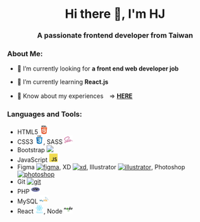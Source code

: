 <h1 align="center">Hi there 👋, I'm HJ</h1>
<h3 align="center">A passionate frontend developer from Taiwan</h3>
<!--
<p align="left"> <img src="https://komarev.com/ghpvc/?username=shinohj&label=Profile%20views&color=0e75b6&style=flat" alt="shinohj" /> </p> -->
<!--
<p align="left"> <a href="https://github.com/ryo-ma/github-profile-trophy"><img src="https://github-profile-trophy.vercel.app/?username=shinohj" alt="shinohj" /></a> </p>
-->

### About Me:
- 🔭 I’m currently looking for **a front end web developer job**

- 🌱 I’m currently learning **React.js**

- 📄 Know about my experiences　⇒ [**HERE**](https://shinohj.github.io/HJ_Resume/#experience)
<!-- <h3 align="left">Connect with me:</h3>
<p align="left">
</p> -->

### Languages and Tools:
- HTML5 [<img src="https://raw.githubusercontent.com/devicons/devicon/master/icons/html5/html5-original-wordmark.svg" alt="html5" width="20"/>](https://www.w3.org/html/)
- CSS3 [<img src="https://raw.githubusercontent.com/devicons/devicon/master/icons/css3/css3-original-wordmark.svg" alt="css3" width="20"/>](https://www.w3schools.com/css/), SASS [<img src="https://raw.githubusercontent.com/devicons/devicon/master/icons/sass/sass-original.svg" alt="sass" width="20"/>](https://sass-lang.com)
- Bootstrap [<img src="https://getbootstrap.com/docs/5.0/assets/brand/bootstrap-logo.svg" width="20">](https://getbootstrap.com/)
- JavaScript [<img src="https://raw.githubusercontent.com/devicons/devicon/master/icons/javascript/javascript-original.svg" alt="javascript" width="20"/>](https://developer.mozilla.org/en-US/docs/Web/JavaScript)
- Figma [<img src="https://www.vectorlogo.zone/logos/figma/figma-icon.svg" alt="figma" width="20"/>](https://www.figma.com/), XD [<img src="https://upload.wikimedia.org/wikipedia/commons/c/c2/Adobe_XD_CC_icon.svg" alt="xd" width="20"/>](https://www.adobe.com/products/xd.html), Illustrator [<img src="https://www.vectorlogo.zone/logos/adobe_illustrator/adobe_illustrator-icon.svg" alt="illustrator" width="20"/>](https://www.adobe.com/in/products/illustrator.html), Photoshop [<img src="https://upload.wikimedia.org/wikipedia/commons/thumb/a/af/Adobe_Photoshop_CC_icon.svg/1024px-Adobe_Photoshop_CC_icon.svg.png" alt="photoshop" width="20"/>](https://www.photoshop.com/en)
- Git [<img src="https://www.vectorlogo.zone/logos/git-scm/git-scm-icon.svg" alt="git" width="20"/>](https://git-scm.com/) 
- PHP [<img src="https://raw.githubusercontent.com/devicons/devicon/master/icons/php/php-original.svg" alt="php" width="20"/>](https://www.php.net)
- MySQL [<img src="https://raw.githubusercontent.com/devicons/devicon/master/icons/mysql/mysql-original-wordmark.svg" alt="mysql" width="20"/>](https://www.mysql.com/)
- React [<img src="https://raw.githubusercontent.com/devicons/devicon/master/icons/react/react-original-wordmark.svg" alt="react" width="20"/>](https://reactjs.org/), Node [<img src="https://raw.githubusercontent.com/devicons/devicon/master/icons/nodejs/nodejs-original-wordmark.svg" alt="nodejs" width="20"/>](https://nodejs.org) <!-- Vue [<img src="https://raw.githubusercontent.com/devicons/devicon/master/icons/vuejs/vuejs-original-wordmark.svg" alt="vuejs" width="20"/>](https://vuejs.org/) --> 
  
<!--
<p><img align="left" src="https://github-readme-stats.vercel.app/api/top-langs?username=shinohj&show_icons=true&locale=en&layout=compact" alt="shinohj" /></p>

<p>&nbsp;<img align="center" src="https://github-readme-stats.vercel.app/api?username=shinohj&show_icons=true&locale=en" alt="shinohj" /></p>

<p><img align="center" src="https://github-readme-streak-stats.herokuapp.com/?user=shinohj&" alt="shinohj" /></p>
-->

<!--
**ShinoHJ/ShinoHJ** is a ✨ _special_ ✨ repository because its `README.md` (this file) appears on your GitHub profile.

Here are some ideas to get you started:

- 🔭 I’m currently working on ...
- 🌱 I’m currently learning ...
- 👯 I’m looking to collaborate on ...
- 🤔 I’m looking for help with ...
- 💬 Ask me about ...
- 📫 How to reach me: ...
- 😄 Pronouns: ...
- ⚡ Fun fact: ...
-->
